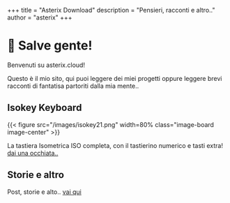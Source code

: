 +++
title = "Asterix Download"
description = "Pensieri, racconti e altro.."
author = "asterix"
+++

# 👋 Salve gente!

Benvenuti su asterix.cloud!

Questo è il mio sito, qui puoi leggere dei miei progetti oppure leggere brevi racconti di
fantatisa partoriti dalla mia mente..

## Isokey Keyboard

{{< figure src="/images/isokey21.png" width=80% class="image-board image-center" >}}

La tastiera Isometrica ISO completa, con il tastierino numerico e tasti extra! [dai una occhiata..](/isokey)

## Storie e altro

Post, storie e alto.. [vai qui](/posts)
